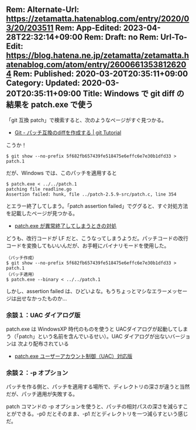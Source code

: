Rem: Alternate-Url: https://zetamatta.hatenablog.com/entry/2020/03/20/203511
Rem: App-Edited: 2023-04-28T22:32:14+09:00
Rem: Draft: no
Rem: Url-To-Edit: https://blog.hatena.ne.jp/zetamatta/zetamatta.hatenablog.com/atom/entry/26006613538126204
Rem: Published: 2020-03-20T20:35:11+09:00
Category:
Updated: 2020-03-20T20:35:11+09:00
Title: Windows で git diff の結果を patch.exe で使う
---
「git 互換 patch」で検索すると、次のようなページがすぐ見つかる。

* [Git - パッチ互換のdiffを作成する | git Tutorial](https://riptutorial.com/ja/git/example/9533/%E3%83%91%E3%83%83%E3%83%81%E4%BA%92%E6%8F%9B%E3%81%AEdiff%E3%82%92%E4%BD%9C%E6%88%90%E3%81%99%E3%82%8B)

こうか！

```
$ git show --no-prefix 5f682fb657439fe518475e6effc6e7e30b1dfd33 > patch.1
```

だが、Windows では、このパッチを適用すると

```
$ patch.exe < ../../patch.1
patching file readline.go
Assertion failed: hunk, file ../patch-2.5.9-src/patch.c, line 354       
```

とエラー終了してしまう。「patch assertion failed」でググると、すぐ対処方法を記載したページが見つかる。

* [patch.exe が異常終了してしまうときの対処](https://blogs.osdn.jp/2016/05/16/patch.html)

どうも、改行コードが  LF だと、こうなってしまうようだ。パッチコードの改行コードを変換してもいいんだが、お手軽にバイナリモードを使用した。

```
（パッチ作成）
$ git show --no-prefix 5f682fb657439fe518475e6effc6e7e30b1dfd33 > patch.1
（パッチ適用）
$ patch.exe --binary < ../../patch.1 
```

しかし、assertion failed は、ひどいよな。もうちょっとマシなエラーメッセージは出せなかったものか…

### 余談１：UAC ダイアログ版

patch.exe は WindowsXP 時代のものを使うと UACダイアログが起動してしまう（「patch」という名前を含んでいるせい）。UAC ダイアログが出ないバージョンは 次より配布されている

* [patch.exe ユーザーアカウント制御（UAC）対応版](https://blogs.osdn.jp/2015/01/13/patch.html)

### 余談２：-p オプション

パッチを作る側と、パッチを適用する場所で、ディレクトリの深さが違うと当然だが、パッチ適用が失敗する。

patch コマンドの -p オプションを使うと、パッチの相対パスの深さを減らすことができる。-p0 だとそのまま、-p1 だとディレクトリを一つ減らすという感じだ。